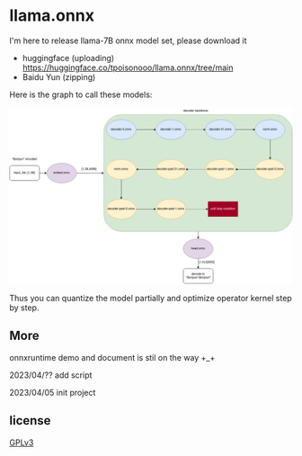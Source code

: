 # llama.onnx

I'm here to release llama-7B onnx model set, please download it
* huggingface (uploading) https://huggingface.co/tpoisonooo/llama.onnx/tree/main
* Baidu Yun (zipping) 

Here is the graph to call these models:

![](./onnx-flow.jpg)

Thus you can quantize the model partially and optimize operator kernel step by step.

## More 
onnxruntime demo and document is stil on the way +_+

2023/04/?? add script

2023/04/05 init project


## license
[GPLv3](LICENSE)

